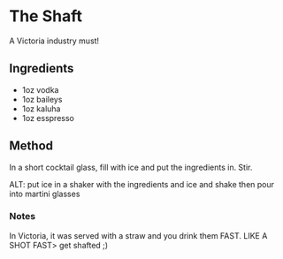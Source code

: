 # The Shaft

A Victoria industry must! 

## Ingredients

- 1oz vodka
- 1oz baileys
- 1oz kaluha
- 1oz esspresso

## Method

In a short cocktail glass, fill with ice and put the ingredients in. Stir. 

ALT: put ice in a shaker with the ingredients and ice and shake then pour into martini glasses

### Notes

In Victoria, it was served with a straw and you drink them FAST. LIKE A SHOT FAST> get shafted ;)
